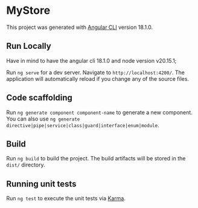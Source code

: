 # MyStore

This project was generated with [Angular CLI](https://github.com/angular/angular-cli) version 18.1.0.

## Run Locally
Have in mind to have the angular cli 18.1.0 and node version v20.15.1;

Run `ng serve` for a dev server. Navigate to `http://localhost:4200/`. The application will automatically reload if you change any of the source files.

## Code scaffolding

Run `ng generate component component-name` to generate a new component. You can also use `ng generate directive|pipe|service|class|guard|interface|enum|module`.

## Build

Run `ng build` to build the project. The build artifacts will be stored in the `dist/` directory.

## Running unit tests

Run `ng test` to execute the unit tests via [Karma](https://karma-runner.github.io).
